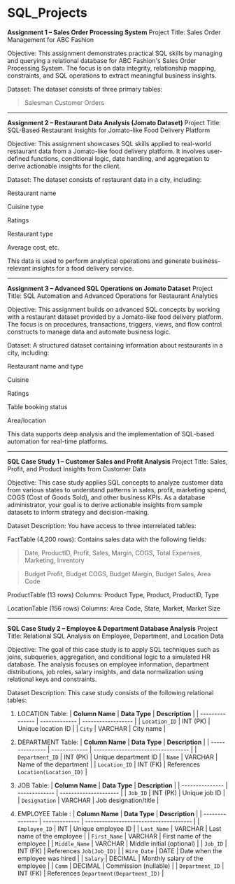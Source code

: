 # SQL_Projects

**Assignment 1 – Sales Order Processing System**
Project Title:
Sales Order Management for ABC Fashion

Objective:
This assignment demonstrates practical SQL skills by managing and querying a relational database for ABC Fashion's Sales Order Processing System. The focus is on data integrity, relationship mapping, constraints, and SQL operations to extract meaningful business insights.

Dataset:
The dataset consists of three primary tables:
> Salesman
> Customer
> Orders

-----

**Assignment 2 – Restaurant Data Analysis (Jomato Dataset)**
Project Title:
SQL-Based Restaurant Insights for Jomato-like Food Delivery Platform

Objective:
This assignment showcases SQL skills applied to real-world restaurant data from a Jomato-like food delivery platform. It involves user-defined functions, conditional logic, date handling, and aggregation to derive actionable insights for the client.

Dataset:
The dataset consists of restaurant data in a city, including:

Restaurant name

Cuisine type

Ratings

Restaurant type

Average cost, etc.

This data is used to perform analytical operations and generate business-relevant insights for a food delivery service.

-----

**Assignment 3 – Advanced SQL Operations on Jomato Dataset**
Project Title:
SQL Automation and Advanced Operations for Restaurant Analytics

Objective:
This assignment builds on advanced SQL concepts by working with a restaurant dataset provided by a Jomato-like food delivery platform. The focus is on procedures, transactions, triggers, views, and flow control constructs to manage data and automate business logic.

Dataset:
A structured dataset containing information about restaurants in a city, including:

Restaurant name and type

Cuisine

Ratings

Table booking status

Area/location

This data supports deep analysis and the implementation of SQL-based automation for real-time platforms.


----


**SQL Case Study 1 – Customer Sales and Profit Analysis**
Project Title:
Sales, Profit, and Product Insights from Customer Data

Objective:
This case study applies SQL concepts to analyze customer data from various states to understand patterns in sales, profit, marketing spend, COGS (Cost of Goods Sold), and other business KPIs. As a database administrator, your goal is to derive actionable insights from sample datasets to inform strategy and decision-making.

Dataset Description:
You have access to three interrelated tables:

FactTable (4,200 rows):
Contains sales data with the following fields:

> Date, ProductID, Profit, Sales, Margin, COGS, Total Expenses, Marketing, Inventory

> Budget Profit, Budget COGS, Budget Margin, Budget Sales, Area Code

ProductTable (13 rows)
Columns: Product Type, Product, ProductID, Type

LocationTable (156 rows)
Columns: Area Code, State, Market, Market Size


----


**SQL Case Study 2 – Employee & Department Database Analysis**
Project Title:
Relational SQL Analysis on Employee, Department, and Location Data

Objective:
The goal of this case study is to apply SQL techniques such as joins, subqueries, aggregation, and conditional logic to a simulated HR database. The analysis focuses on employee information, department distributions, job roles, salary insights, and data normalization using relational keys and constraints.

Dataset Description:
This case study consists of the following relational tables:

1. LOCATION Table:
| **Column Name** | **Data Type** | **Description**    |
| --------------- | ------------- | ------------------ |
| `Location_ID`   | INT (PK)      | Unique location ID |
| `City`          | VARCHAR       | City name          |


2. DEPARTMENT Table:
| **Column Name** | **Data Type** | **Description**                    |
| --------------- | ------------- | ---------------------------------- |
| `Department_ID` | INT (PK)      | Unique department ID               |
| `Name`          | VARCHAR       | Name of the department             |
| `Location_ID`   | INT (FK)      | References `Location(Location_ID)` |

3. JOB Table:
| **Column Name** | **Data Type** | **Description**       |
| --------------- | ------------- | --------------------- |
| `Job_ID`        | INT (PK)      | Unique job ID         |
| `Designation`   | VARCHAR       | Job designation/title |


4. EMPLOYEE Table :
| **Column Name** | **Data Type** | **Description**                        |
| --------------- | ------------- | -------------------------------------- |
| `Employee_ID`   | INT           | Unique employee ID                     |
| `Last_Name`     | VARCHAR       | Last name of the employee              |
| `First_Name`    | VARCHAR       | First name of the employee             |
| `Middle_Name`   | VARCHAR       | Middle initial (optional)              |
| `Job_ID`        | INT (FK)      | References `Job(Job_ID)`               |
| `Hire_Date`     | DATE          | Date when the employee was hired       |
| `Salary`        | DECIMAL       | Monthly salary of the employee         |
| `Comm`          | DECIMAL       | Commission (nullable)                  |
| `Department_ID` | INT (FK)      | References `Department(Department_ID)` |

